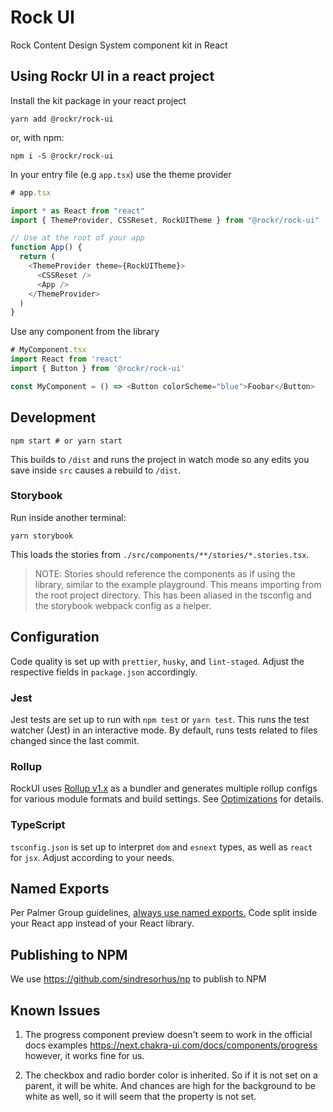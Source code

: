 # Rock UI

Rock Content Design System component kit in React

## Using Rockr UI in a react project

Install the kit package in your react project

```
yarn add @rockr/rock-ui
```
or, with npm:
```
npm i -S @rockr/rock-ui
```

In your entry file (e.g `app.tsx`) use the theme provider

```typescript
# app.tsx

import * as React from "react"
import { ThemeProvider, CSSReset, RockUITheme } from "@rockr/rock-ui"

// Use at the root of your app
function App() {
  return (
    <ThemeProvider theme={RockUITheme}>
      <CSSReset />
      <App />
    </ThemeProvider>
  )
}
```

Use any component from the library

```typescript
# MyComponent.tsx
import React from 'react'
import { Button } from '@rockr/rock-ui'

const MyComponent = () => <Button colorScheme="blue">Foobar</Button>
```

## Development

```
npm start # or yarn start
```

This builds to `/dist` and runs the project in watch mode so any edits you save inside `src` causes a rebuild to `/dist`.

### Storybook

Run inside another terminal:

```
yarn storybook
```

This loads the stories from `./src/components/**/stories/*.stories.tsx`.

> NOTE: Stories should reference the components as if using the library, similar to the example playground. This means importing from the root project directory. This has been aliased in the tsconfig and the storybook webpack config as a helper.

## Configuration

Code quality is set up with `prettier`, `husky`, and `lint-staged`. Adjust the respective fields in `package.json` accordingly.

### Jest

Jest tests are set up to run with `npm test` or `yarn test`. This runs the test watcher (Jest) in an interactive mode. By default, runs tests related to files changed since the last commit.

### Rollup

RockUI uses [Rollup v1.x](https://rollupjs.org) as a bundler and generates multiple rollup configs for various module formats and build settings. See [Optimizations](#optimizations) for details.

### TypeScript

`tsconfig.json` is set up to interpret `dom` and `esnext` types, as well as `react` for `jsx`. Adjust according to your needs.

## Named Exports

Per Palmer Group guidelines, [always use named exports.](https://github.com/palmerhq/typescript#exports) Code split inside your React app instead of your React library.

## Publishing to NPM

We use https://github.com/sindresorhus/np to publish to NPM

## Known Issues

1. The progress component preview doesn't seem to work in the official docs examples
https://next.chakra-ui.com/docs/components/progress however, it works fine for us.

2. The checkbox and radio border color is inherited. So if it is not set on a parent, it will
be white. And chances are high for the background to be white as well, so it will
seem that the property is not set.
